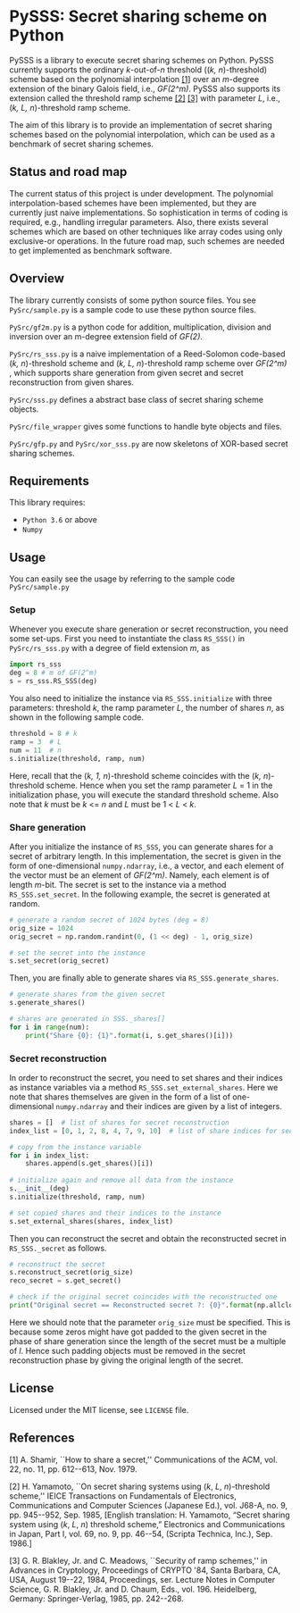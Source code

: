 # PySSS: Secret sharing scheme on Python

PySSS is a library to execute secret sharing schemes on Python.
PySSS currently supports the ordinary _k_-out-of-_n_ threshold ((_k, n_)-threshold) scheme based on the polynomial interpolation [[1]](#Shamir1979) over an _m_-degree extension of the binary Galois field, i.e., _GF(2^m)_. PySSS also supports its extension called the threshold ramp scheme [[2]](#Yamamoto1985) [[3]](#Blakley1985) with parameter _L_, i.e., (_k, L, n_)-threshold ramp scheme.

The aim of this library is to provide an implementation of secret sharing schemes based on the polynomial interpolation, which can be used as a benchmark of secret sharing schemes.

## Status and road map 
The current status of this project is under development. The polynomial interpolation-based schemes have been implemented, but they are currently just naive implementations. So sophistication in terms of coding is required, e.g., handling irregular parameters. Also, there exists several schemes which are based on other techniques like array codes using only exclusive-or operations. In the future road map, such schemes are needed to get implemented as benchmark software.

## Overview
The library currently consists of some python source files. You see `PySrc/sample.py` is a sample code to use these python source files.

`PySrc/gf2m.py` is a python code for addition, multiplication, division and inversion over an m-degree extension field of _GF(2)_.

`PySrc/rs_sss.py` is a naive implementation of a Reed-Solomon code-based (_k, n_)-threshold scheme and (_k, L, n_)-threshold ramp scheme over _GF(2^m)_ , which supports share generation from given secret and secret reconstruction from given shares.

`PySrc/sss.py` defines a abstract base class of secret sharing scheme objects.

`PySrc/file_wrapper` gives some functions to handle byte objects and files.

`PySrc/gfp.py` and `PySrc/xor_sss.py` are now skeletons of XOR-based secret sharing schemes. 

## Requirements
This library requires:
- `Python 3.6` or above
- `Numpy`

## Usage
You can easily see the usage by referring to the sample code `PySrc/sample.py`

### Setup
Whenever you execute share generation or secret reconstruction, you need some set-ups. 
First you need to instantiate the class `RS_SSS()` in `PySrc/rs_sss.py` with a degree of field extension _m_, as
```python
import rs_sss
deg = 8 # m of GF(2^m)
s = rs_sss.RS_SSS(deg)
```
You also need to initialize the instance via `RS_SSS.initialize` with three parameters: threshold _k_, the ramp parameter _L_, the number of shares _n_, as shown in the following sample code.
```python
threshold = 8 # k
ramp = 3  # L
num = 11  # n
s.initialize(threshold, ramp, num)
```
Here, recall that the (_k, 1, n_)-threshold scheme coincides with the (_k, n_)-threshold scheme.
Hence when you set the ramp parameter _L_ = 1 in the initialization phase, you will execute the standard threshold scheme.
Also note that _k_ must be _k_ <= _n_ and _L_ must be 1 < _L_ < _k_.

### Share generation
After you initialize the instance of `RS_SSS`, you can generate shares for a secret of arbitrary length.
In this implementation, the secret is given in the form of one-dimensional `numpy.ndarray`, i.e., a vector, and each element of the vector must be an element of _GF(2^m)_. Namely, each element is of length _m_-bit. The secret is set to the instance via a method `RS_SSS.set_secret`.
In the following example, the secret is generated at random.
```python
# generate a random secret of 1024 bytes (deg = 8)
orig_size = 1024
orig_secret = np.random.randint(0, (1 << deg) - 1, orig_size) 

# set the secret into the instance
s.set_secret(orig_secret) 
```
Then, you are finally able to generate shares via `RS_SSS.generate_shares`.
```python
# generate shares from the given secret
s.generate_shares()

# shares are generated in SSS._shares[]
for i in range(num):
    print("Share {0}: {1}".format(i, s.get_shares()[i]))
```

### Secret reconstruction
In order to reconstruct the secret, you need to set shares and their indices as instance variables via a method `RS_SSS.set_external_shares`. Here we note that shares themselves are given in the form of a list of one-dimensional `numpy.ndarray` and their indices are given by a list of integers.
```python
shares = []  # list of shares for secret reconstruction
index_list = [0, 1, 2, 8, 4, 7, 9, 10]  # list of share indices for secret reconstruction

# copy from the instance variable
for i in index_list:
    shares.append(s.get_shares()[i])
    
# initialize again and remove all data from the instance
s.__init__(deg)
s.initialize(threshold, ramp, num)

# set copied shares and their indices to the instance
s.set_external_shares(shares, index_list)
```
Then you can reconstruct the secret and obtain the reconstructed secret in `RS_SSS._secret` as follows.
```python
# reconstruct the secret
s.reconstruct_secret(orig_size)
reco_secret = s.get_secret()

# check if the original secret coincides with the reconstructed one
print("Original secret == Reconstructed secret ?: {0}".format(np.allclose(orig_secret, reco_secret)))
```
Here we should note that the parameter `orig_size` must be specified. This is because some zeros might have got padded to the given secret in the phase of share generation since the length of the secret must be a multiple of _l_. Hence such padding objects must be removed in the secret reconstruction phase by giving the original length of the secret.

## License
Licensed under the MIT license, see `LICENSE` file.

## References
<a name="Shamir1979">[1]</a> A. Shamir, ``How to share a secret,'' Communications of the ACM, vol. 22, no. 11, pp. 612--613, Nov. 1979.

<a name="Yamamoto1985">[2]</a> H. Yamamoto, ``On secret sharing systems using (_k_, _L_, _n_)-threshold scheme,'' IEICE Transactions on Fundamentals of Electronics, Communications and Computer Sciences (Japanese Ed.), vol. J68-A, no. 9, pp. 945--952, Sep. 1985, \[English translation: H. Yamamoto, “Secret sharing system using (_k_, _L_, _n_) threshold scheme,” Electronics and Communications in Japan, Part I, vol. 69, no. 9, pp. 46--54, (Scripta Technica, Inc.), Sep. 1986.\]

<a name="Blakley1985">[3]</a> G. R. Blakley, Jr. and C. Meadows, ``Security of ramp schemes,'' in Advances in Cryptology, Proceedings of CRYPTO '84, Santa Barbara, CA, USA, August 19--22, 1984, Proceedings, ser. Lecture Notes in Computer Science, G. R. Blakley, Jr. and D. Chaum, Eds., vol. 196. Heidelberg, Germany: Springer-Verlag, 1985, pp. 242--268.